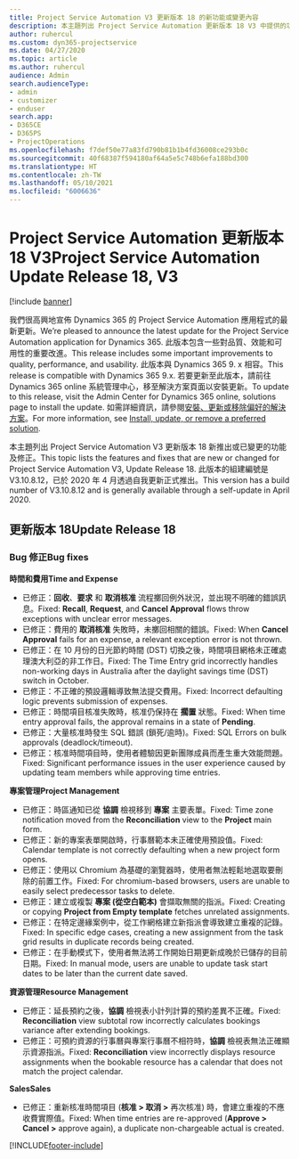 ```yaml
---
title: Project Service Automation V3 更新版本 18 的新功能或變更內容
description: 本主題列出 Project Service Automation 更新版本 18 V3 中提供的功能和修正。
author: ruhercul
ms.custom: dyn365-projectservice
ms.date: 04/27/2020
ms.topic: article
ms.author: ruhercul
audience: Admin
search.audienceType:
- admin
- customizer
- enduser
search.app:
- D365CE
- D365PS
- ProjectOperations
ms.openlocfilehash: f7def50e77a83fd790b81b1b4fd36008ce293b0c
ms.sourcegitcommit: 40f68387f594180af64a5e5c748b6efa188bd300
ms.translationtype: HT
ms.contentlocale: zh-TW
ms.lasthandoff: 05/10/2021
ms.locfileid: "6006636"
---
```

# <a name="project-service-automation-update-release-18-v3"></a><span data-ttu-id="8c619-103">Project Service Automation 更新版本 18 V3</span><span class="sxs-lookup"><span data-stu-id="8c619-103">Project Service Automation Update Release 18, V3</span></span>

[!include [banner](../includes/psa-now-project-operations.md)]

<span data-ttu-id="8c619-104">我們很高興地宣佈 Dynamics 365 的 Project Service Automation 應用程式的最新更新。</span><span class="sxs-lookup"><span data-stu-id="8c619-104">We’re pleased to announce the latest update for the Project Service Automation application for Dynamics 365.</span></span> <span data-ttu-id="8c619-105">此版本包含一些對品質、效能和可用性的重要改進。</span><span class="sxs-lookup"><span data-stu-id="8c619-105">This release includes some important improvements to quality, performance, and usability.</span></span> <span data-ttu-id="8c619-106">此版本與 Dynamics 365 9. x 相容。</span><span class="sxs-lookup"><span data-stu-id="8c619-106">This release is compatible with Dynamics 365 9.x.</span></span> <span data-ttu-id="8c619-107">若要更新至此版本，請前往 Dynamics 365 online 系統管理中心，移至解決方案頁面以安裝更新。</span><span class="sxs-lookup"><span data-stu-id="8c619-107">To update to this release, visit the Admin Center for Dynamics 365 online, solutions page to install the update.</span></span> <span data-ttu-id="8c619-108">如需詳細資訊，請參閱[安裝、更新或移除偏好的解決方案](/power-platform/admin/install-remove-preferred-solution)。</span><span class="sxs-lookup"><span data-stu-id="8c619-108">For more information, see [Install, update, or remove a preferred solution](/power-platform/admin/install-remove-preferred-solution).</span></span>

<span data-ttu-id="8c619-109">本主題列出 Project Service Automation V3 更新版本 18 新推出或已變更的功能及修正。</span><span class="sxs-lookup"><span data-stu-id="8c619-109">This topic lists the features and fixes that are new or changed for Project Service Automation V3, Update Release 18.</span></span> <span data-ttu-id="8c619-110">此版本的組建編號是 V3.10.8.12，已於 2020 年 4 月透過自我更新正式推出。</span><span class="sxs-lookup"><span data-stu-id="8c619-110">This version has a build number of V3.10.8.12 and is generally available through a self-update in April 2020.</span></span>

## <a name="update-release-18"></a><span data-ttu-id="8c619-111">更新版本 18</span><span class="sxs-lookup"><span data-stu-id="8c619-111">Update Release 18</span></span>

### <a name="bug-fixes"></a><span data-ttu-id="8c619-112">Bug 修正</span><span class="sxs-lookup"><span data-stu-id="8c619-112">Bug fixes</span></span>

<span data-ttu-id="8c619-113">**時間和費用**</span><span class="sxs-lookup"><span data-stu-id="8c619-113">**Time and Expense**</span></span>

- <span data-ttu-id="8c619-114">已修正：**回收**、**要求** 和 **取消核准** 流程擲回例外狀況，並出現不明確的錯誤訊息。</span><span class="sxs-lookup"><span data-stu-id="8c619-114">Fixed: **Recall**, **Request**, and **Cancel Approval** flows throw exceptions with unclear error messages.</span></span>
- <span data-ttu-id="8c619-115">已修正：費用的 **取消核准** 失敗時，未擲回相關的錯誤。</span><span class="sxs-lookup"><span data-stu-id="8c619-115">Fixed: When **Cancel Approval** fails for an expense, a relevant exception error is not thrown.</span></span>
- <span data-ttu-id="8c619-116">已修正：在 10 月份的日光節約時間 (DST) 切換之後，時間項目網格未正確處理澳大利亞的非工作日。</span><span class="sxs-lookup"><span data-stu-id="8c619-116">Fixed: The Time Entry grid incorrectly handles non-working days in Australia after the daylight savings time (DST) switch in October.</span></span>
- <span data-ttu-id="8c619-117">已修正：不正確的預設邏輯導致無法提交費用。</span><span class="sxs-lookup"><span data-stu-id="8c619-117">Fixed: Incorrect defaulting logic prevents submission of expenses.</span></span>
- <span data-ttu-id="8c619-118">已修正：時間項目核准失敗時，核准仍保持在 **擱置** 狀態。</span><span class="sxs-lookup"><span data-stu-id="8c619-118">Fixed: When time entry approval fails, the approval remains in a state of **Pending**.</span></span>
- <span data-ttu-id="8c619-119">已修正：大量核准時發生 SQL 錯誤 (鎖死/逾時)。</span><span class="sxs-lookup"><span data-stu-id="8c619-119">Fixed: SQL Errors on bulk approvals (deadlock/timeout).</span></span>
- <span data-ttu-id="8c619-120">已修正：核准時間項目時，使用者體驗因更新團隊成員而產生重大效能問題。</span><span class="sxs-lookup"><span data-stu-id="8c619-120">Fixed: Significant performance issues in the user experience caused by updating team members while approving time entries.</span></span>

<span data-ttu-id="8c619-121">**專案管理**</span><span class="sxs-lookup"><span data-stu-id="8c619-121">**Project Management**</span></span>

- <span data-ttu-id="8c619-122">已修正：時區通知已從 **協調** 檢視移到 **專案** 主要表單。</span><span class="sxs-lookup"><span data-stu-id="8c619-122">Fixed: Time zone notification moved from the **Reconciliation** view to the **Project** main form.</span></span>
- <span data-ttu-id="8c619-123">已修正：新的專案表單開啟時，行事曆範本未正確使用預設值。</span><span class="sxs-lookup"><span data-stu-id="8c619-123">Fixed: Calendar template is not correctly defaulting when a new project form opens.</span></span>
- <span data-ttu-id="8c619-124">已修正：使用以 Chromium 為基礎的瀏覽器時，使用者無法輕鬆地選取要刪除的前置工作。</span><span class="sxs-lookup"><span data-stu-id="8c619-124">Fixed: For chromium-based browsers, users are unable to easily select predecessor tasks to delete.</span></span>
- <span data-ttu-id="8c619-125">已修正：建立或複製 **專案 (從空白範本)** 會擷取無關的指派。</span><span class="sxs-lookup"><span data-stu-id="8c619-125">Fixed: Creating or copying **Project from Empty template** fetches unrelated assignments.</span></span>
- <span data-ttu-id="8c619-126">已修正：在特定邊緣案例中，從工作網格建立新指派會導致建立重複的記錄。</span><span class="sxs-lookup"><span data-stu-id="8c619-126">Fixed: In specific edge cases, creating a new assignment from the task grid results in duplicate records being created.</span></span>
- <span data-ttu-id="8c619-127">已修正：在手動模式下，使用者無法將工作開始日期更新成晚於已儲存的目前日期。</span><span class="sxs-lookup"><span data-stu-id="8c619-127">Fixed: In manual mode, users are unable to update task start dates to be later than the current date saved.</span></span>

<span data-ttu-id="8c619-128">**資源管理**</span><span class="sxs-lookup"><span data-stu-id="8c619-128">**Resource Management**</span></span>

- <span data-ttu-id="8c619-129">已修正：延長預約之後，**協調** 檢視表小計列計算的預約差異不正確。</span><span class="sxs-lookup"><span data-stu-id="8c619-129">Fixed: **Reconciliation** view subtotal row incorrectly calculates bookings variance after extending bookings.</span></span>
- <span data-ttu-id="8c619-130">已修正：可預約資源的行事曆與專案行事曆不相符時，**協調** 檢視表無法正確顯示資源指派。</span><span class="sxs-lookup"><span data-stu-id="8c619-130">Fixed: **Reconciliation** view incorrectly displays resource assignments when the bookable resource has a calendar that does not match the project calendar.</span></span>

<span data-ttu-id="8c619-131">**Sales**</span><span class="sxs-lookup"><span data-stu-id="8c619-131">**Sales**</span></span>

- <span data-ttu-id="8c619-132">已修正：重新核准時間項目 (**核准 > 取消 >** 再次核准) 時，會建立重複的不應收費實際值。</span><span class="sxs-lookup"><span data-stu-id="8c619-132">Fixed: When time entries are re-approved (**Approve > Cancel >** approve again), a duplicate non-chargeable actual is created.</span></span>


[!INCLUDE[footer-include](../includes/footer-banner.md)]